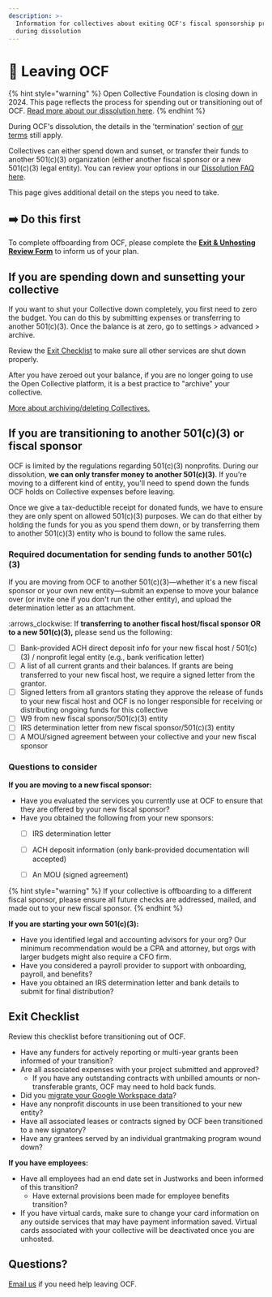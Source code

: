 ```yaml
---
description: >-
  Information for collectives about exiting OCF's fiscal sponsorship program
  during dissolution
---
```


# 🛑 Leaving OCF

{% hint style="warning" %}
Open Collective Foundation is closing down in 2024. This page reflects the process for spending out or transitioning out of OCF. [Read more about our dissolution here](<README (1).md>).
{% endhint %}

During OCF's dissolution, the details in the 'termination' section of [our terms](https://opencollective.com/foundation/terms) still apply.

Collectives can either spend down and sunset, or transfer their funds to another 501(c)(3) organization (either another fiscal sponsor or a new 501(c)(3) legal entity). You can review your options in our [Dissolution FAQ here](https://docs.opencollective.foundation/#what-are-our-options).&#x20;

This page gives additional detail on the steps you need to take.

## ➡️ Do this first

To complete offboarding from OCF, please complete the [**Exit & Unhosting Review Form**](https://docs.google.com/forms/d/e/1FAIpQLSeqCKSSKFIw5laas7S2lWjAH6ia\_G-790Y5rU1Kfz2ZLCHjVg/viewform) to inform us of your plan.

## If you are spending down and sunsetting your collective

If you want to shut your Collective down completely, you first need to zero the budget. You can do this by submitting expenses or transferring to another 501(c)(3). Once the balance is at zero, go to settings > advanced > archive.

Review the [Exit Checklist](leaving-ocf.md#exit-checklist) to make sure all other services are shut down properly.&#x20;

After you have zeroed out your balance, if you are no longer going to use the Open Collective platform, it is a best practice to "archive" your collective.

[More about archiving/deleting Collectives.](https://docs.opencollective.com/help/collectives/collective-settings/closing-a-collective)

## If you are transitioning to another 501(c)(3) or fiscal sponsor

OCF is limited by the regulations regarding 501(c)(3) nonprofits. During our dissolution, **we can only transfer money to another 501(c)(3)**. If you're moving to a different kind of entity, you'll need to spend down the funds OCF holds on Collective expenses before leaving.

Once we give a tax-deductible receipt for donated funds, we have to ensure they are only spent on allowed 501(c)(3) purposes. We can do that either by holding the funds for you as you spend them down, or by transferring them to another 501(c)(3) entity who is bound to follow the same rules.

### Required documentation for sending funds to another 501(c)(3)

If you are moving from OCF to another 501(c)(3)—whether it's a new fiscal sponsor or your own new entity—submit an expense to move your balance over (or invite one if you don't run the other entity), and upload the determination letter as an attachment.

:arrows\_clockwise: If **transferring to another fiscal host/fiscal sponsor OR to a new 501(c)(3),** please send us the following:

* [ ] Bank-provided ACH direct deposit info for your new fiscal host / 501(c)(3) / nonprofit legal entity (e.g., bank verification letter)
* [ ] A list of all current grants and their balances. If grants are being transferred to your new fiscal host, we require a signed letter from the grantor.
* [ ] Signed letters from all grantors stating they approve the release of funds to your new fiscal host and OCF is no longer responsible for receiving or distributing ongoing funds for this collective
* [ ] W9 from new fiscal sponsor/501(c)(3) entity
* [ ] IRS determination letter from new fiscal sponsor/501(c)(3) entity
* [ ] A MOU/signed agreement between your collective and your new fiscal sponsor

### Questions to consider

**If you are moving to a new fiscal sponsor:**

* Have you evaluated the services you currently use at OCF to ensure that they are offered by your new fiscal sponsor?
* Have you obtained the following from your new sponsors:
  * [ ] IRS determination letter
  * [ ] ACH deposit information (only bank-provided documentation will accepted)
  * [ ] An MOU (signed agreement)



{% hint style="warning" %}
If your collective is offboarding to a different fiscal sponsor, please ensure all future checks are addressed, mailed, and made out to your new fiscal sponsor.
{% endhint %}

**If you are starting your own 501(c)(3):**

* Have you identified legal and accounting advisors for your org? Our minimum recommendation would be a CPA and attorney, but orgs with larger budgets might also require a CFO firm.
* Have you considered a payroll provider to support with onboarding, payroll, and benefits?
* Have you obtained an IRS determination letter and bank details to submit for final distribution?

## **Exit Checklist**

Review this checklist before transitioning out of OCF.&#x20;

* Have any funders for actively reporting or multi-year grants been informed of your transition?
* Are all associated expenses with your project submitted and approved?
  * If you have any outstanding contracts with unbilled amounts or non-transferable grants, OCF may need to hold back funds.
* Did you [migrate your Google Workspace data](https://docs.opencollective.foundation/#what-happens-to-our-google-workspace-email-drive-etc.-can-i-transfer-it)?&#x20;
* Have any nonprofit discounts in use been transitioned to your new entity?
* Have all associated leases or contracts signed by OCF been transitioned to a new signatory?
* Have any grantees served by an individual grantmaking program wound down?

**If you have employees:**

* Have all employees had an end date set in Justworks and been informed of this transition?
  * Have external provisions been made for employee benefits transition?
* If you have virtual cards, make sure to change your card information on any outside services that may have payment information saved. Virtual cards associated with your collective will be deactivated once you are unhosted.

## **Questions?**

[Email us](mailto:generalinquiries@opencollective.org) if you need help leaving OCF.
